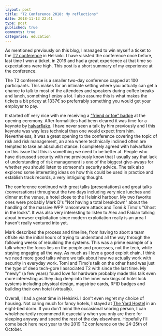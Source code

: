```yaml
---
layout: post
title: "T2 Conference 2018: My reflections"
date: 2018-11-13 22:41
type: post
published: true
comments: true
categories: education
---
```


As mentioned previously on this blog, I managed to win myself a ticket to the [T2 conference](https://t2.fi/) in Helsinki.
I have visisted the conference once before, last time I won a ticket, in 2016 and had a great experience at that time so expectations were high.
This post is a short summary of my experience at the conference.

The T2 conference is a smaller two-day conference capped at 100 participants. This makes for an intimate setting where you actually can get a chance to talk to most of the attendees and speakers during coffee breaks and lunch, something I enjoy a lot. I also assume this is what makes the tickets a bit pricey at 1337€ so preferrably something you would get your employer to pay.

It started off very nice with me receiving a ["friend or foe" badge](https://twitter.com/ZetaTwo/status/1055347504999469056) at the opening ceremony. After formalitites had been cleared it was time for a keynote by [halvarflake](https://twitter.com/halvarflake). I have never seen a talk by him previously and I this keynote was way less technical than one would expect from him. Nevertheless, it was a great opening to the conference covering the topic of risk and risk management, an area where technically inclined often are tempted to take an absolutist stance. I completely agreed with halvarflake on this issue that this is something we need to be better at. People who have discussed security with me previously know that I usually say that lack of understanding of risk management is one of the biggest give-aways for whether you should listen to someone's security advice. The talk also explored some interesting ideas on how this could be used in practice and establish track records, a very intriguing thought.

The conference continued with great talks (presentations) and great talks (conversations) throughout the two days including very nice lunches and dinner at the venue, a hotel close to the Helsinki harbour. My two favorite ones were probably Mark D's "Not having a total breakdown" about the handling of the massive WPP ransomware attack and Tomi & Timo's "Ghost in the locks". It was also very interesting to listen to Alex and Fabian talking about browser exploitation since modern exploitation really is an area I haven't really ventured into yet.

Mark described the process and timeline, from having to abort a team offsite via the initial hours of trying to understand all the way through the following weeks of rebuilding the systems. This was a prime example of a talk where the focus lies on the people and processes, not the tech, while staying engaging all the way. As much as I love a good exploit chain, I think we need more good talks where we talk about how we actually work with security in everyday work. Tomi and Timo's talk on the other hand was just the type of deep tech-gore I associated T2 with since the last time. My "newly" (a few years) found love for hardware probably made this talk even more interesting as they dug deep into the inner workings of hotel lock systems including physical design, magstripe cards, RFID badges and building their own hotel (virtually).

Overall, I had a great time in Helsinki. I don't even regret my choice of housing. Not caring much for fancy hotels, I stayed at [The Yard Hostel](http://theyard.fi/) in an eight-bed dorm. If you don't mind the occasional snoring person, I can wholeheartedly recommend it especially when you only are there for sleeping anyway and spend the rest of the day elsewhere. Hopefully I'll come back here next year to the 2019 T2 conference on the 24-25th of October.
